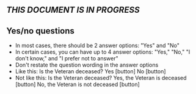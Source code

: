 ## _THIS DOCUMENT IS IN PROGRESS_

## Yes/no questions
- In most cases, there should be 2 answer options: "Yes" and "No"
- In certain cases, you can have up to 4 answer options: "Yes," "No," "I don't know," and "I prefer not to answer"
- Don't restate the question wording in the answer options
-   Like this: Is the Veteran deceased? Yes [button] No [button]
-   Not like this: Is the Veteran deceased? Yes, the Veteran is deceased [button] No, the Veteran is not deceased [button]
